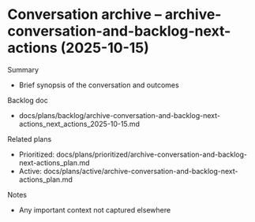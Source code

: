 # Conversation archive – archive-conversation-and-backlog-next-actions (2025-10-15)

Summary
- Brief synopsis of the conversation and outcomes

Backlog doc
- docs/plans/backlog/archive-conversation-and-backlog-next-actions_next_actions_2025-10-15.md

Related plans
- Prioritized: docs/plans/prioritized/archive-conversation-and-backlog-next-actions_plan.md
- Active: docs/plans/active/archive-conversation-and-backlog-next-actions_plan.md

Notes
- Any important context not captured elsewhere
